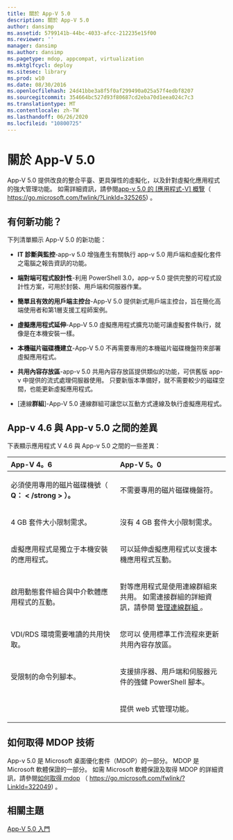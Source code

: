 ```yaml
---
title: 關於 App-V 5.0
description: 關於 App-V 5.0
author: dansimp
ms.assetid: 5799141b-44bc-4033-afcc-212235e15f00
ms.reviewer: ''
manager: dansimp
ms.author: dansimp
ms.pagetype: mdop, appcompat, virtualization
ms.mktglfcycl: deploy
ms.sitesec: library
ms.prod: w10
ms.date: 08/30/2016
ms.openlocfilehash: 24d41bbe3a8f5f0af299490a025a57f4edbf8207
ms.sourcegitcommit: 354664bc527d93f80687cd2eba70d1eea024c7c3
ms.translationtype: MT
ms.contentlocale: zh-TW
ms.lasthandoff: 06/26/2020
ms.locfileid: "10800725"
---
```

# 關於 App-V 5.0


App-V 5.0 提供改良的整合平臺、更具彈性的虛擬化，以及針對虛擬化應用程式的強大管理功能。 如需詳細資訊，請參閱[app-v 5.0 的 [應用程式-V] 概覽](https://go.microsoft.com/fwlink/?LinkId=325265)（ https://go.microsoft.com/fwlink/?LinkId=325265) 。

## <a href="" id="what-s-new-"></a>有何新功能？


下列清單顯示 App-V 5.0 的新功能：

-   **IT 診斷與監控**-app-v 5.0 增強產生有關執行 app-v 5.0 用戶端和虛擬化套件之電腦之報告資訊的功能。

-   **端對端可程式設計性**-利用 PowerShell 3.0，app-v 5.0 提供完整的可程式設計性方案，可用於封裝、用戶端和伺服器作業。

-   **簡單且有效的用戶端主控台**-App-V 5.0 提供新式用戶端主控台，旨在簡化高端使用者和第1層支援工程師案例。

-   **虛擬應用程式延伸**-App-V 5.0 虛擬應用程式擴充功能可讓虛擬套件執行，就像是在本機安裝一樣。

-   **本機磁片磁碟機建立**-App-V 5.0 不再需要專用的本機磁片磁碟機盤符來部署虛擬應用程式。

-   **共用內容存放區**-app-v 5.0 共用內容存放區提供類似的功能，可供舊版 app-v 中提供的流式處理伺服器使用。 只要新版本準備好，就不需要較少的磁碟空間，也能更新虛擬應用程式。

-   [連線**群組**]-App-V 5.0 連線群組可讓您以互動方式連線及執行虛擬應用程式。

## <a href="" id="bkmk-diff-46-50"></a>App-v 4.6 與 App-v 5.0 之間的差異


下表顯示應用程式 V 4.6 與 App-v 5.0 之間的一些差異：

<table>
<colgroup>
<col width="50%" />
<col width="50%" />
</colgroup>
<thead>
<tr class="header">
<th align="left">App-V 4。6</th>
<th align="left">App-V 5。0</th>
</tr>
</thead>
<tbody>
<tr class="odd">
<td align="left"><p>必須使用專用的磁片磁碟機號（ <strong> Q： &lt; /strong &gt; ）。</p></td>
<td align="left"><p>不需要專用的磁片磁碟機盤符。</p></td>
</tr>
<tr class="even">
<td align="left"><p>4 GB 套件大小限制需求。</p></td>
<td align="left"><p>沒有 4 GB 套件大小限制需求。</p></td>
</tr>
<tr class="odd">
<td align="left"><p>虛擬應用程式是獨立于本機安裝的應用程式。</p></td>
<td align="left"><p>可以延伸虛擬應用程式以支援本機應用程式互動。</p></td>
</tr>
<tr class="even">
<td align="left"><p>啟用動態套件組合與中介軟體應用程式的互動。</p></td>
<td align="left"><p>對等應用程式是使用連線群組來共用。 如需連接群組的詳細資訊，請參閱 <a href="managing-connection-groups.md" data-raw-source="[Managing Connection Groups](managing-connection-groups.md)"> 管理連線群組 </a> 。</p></td>
</tr>
<tr class="odd">
<td align="left"><p>VDI/RDS 環境需要唯讀的共用快取。</p></td>
<td align="left"><p>您可以 <strong> </strong> 使用標準工作流程來更新共用內容存放區。</p></td>
</tr>
<tr class="even">
<td align="left"><p>受限制的命令列腳本。</p></td>
<td align="left"><p>支援排序器、用戶端和伺服器元件的強健 PowerShell 腳本。</p></td>
</tr>
<tr class="odd">
<td align="left"><p></p></td>
<td align="left"><p>提供 web 式管理功能。</p></td>
</tr>
</tbody>
</table>

 

## 如何取得 MDOP 技術


App-v 5.0 是 Microsoft 桌面優化套件（MDOP）的一部分。 MDOP 是 Microsoft 軟體保證的一部分。 如需 Microsoft 軟體保證及取得 MDOP 的詳細資訊，請參閱[如何取得 mdop](https://go.microsoft.com/fwlink/?LinkId=322049) （ https://go.microsoft.com/fwlink/?LinkId=322049) 。






## 相關主題


[App-V 5.0 入門](getting-started-with-app-v-50--rtm.md)

 

 





